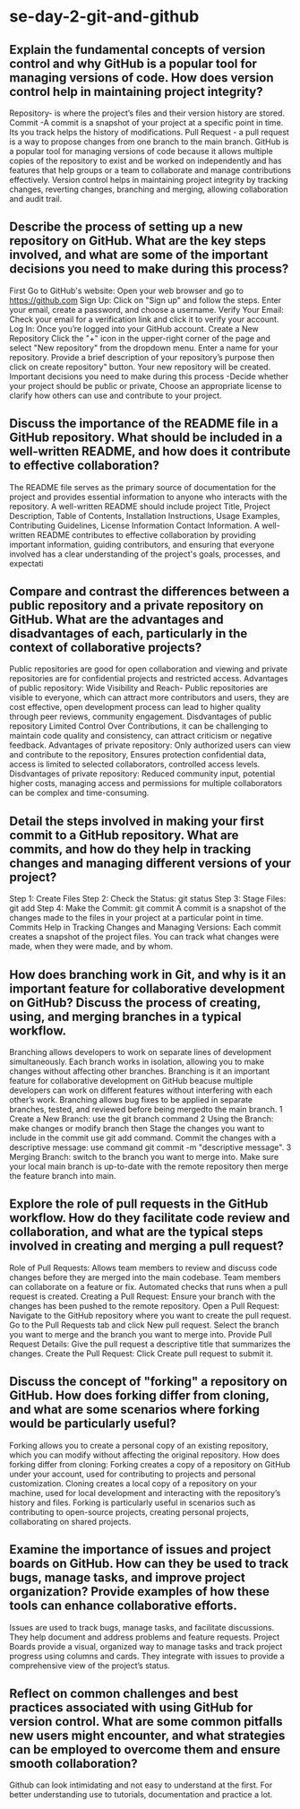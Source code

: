 # se-day-2-git-and-github
## Explain the fundamental concepts of version control and why GitHub is a popular tool for managing versions of code. How does version control help in maintaining project integrity?
Repository-  is where the project’s files and their version history are stored.
Commit -A commit is a snapshot of your project at a specific point in time.  Its you track helps  the history of modifications.
Pull Request  - a pull request is a way to propose changes from one branch to the main branch.
GitHub is a popular tool for managing versions of code because it allows multiple copies of the repository to exist and be worked on independently and has features that help groups or a team to collaborate and manage contributions effectively.
Version control helps in maintaining project integrity by tracking changes, reverting changes, branching and merging, allowing collaboration and audit trail.
## Describe the process of setting up a new repository on GitHub. What are the key steps involved, and what are some of the important decisions you need to make during this process?
First Go to GitHub's website:
Open your web browser and go to https://github.com
Sign Up:
Click on "Sign up" and follow the steps. Enter your email, create a password, and choose a username.
Verify Your Email:
Check your email for a verification link and click it to verify your account.
Log In: Once you’re logged into your GitHub account. 
Create a New Repository
Click the "+" icon in the upper-right corner of the page and select "New repository" from the dropdown menu.
Enter a name for your repository.
Provide a brief description of your repository’s purpose then click on create repository" button. Your new repository will be created.
Important decisions you need to make during this process -Decide whether your project should be public or private, Choose an appropriate license to clarify how others can use and contribute to your project.
## Discuss the importance of the README file in a GitHub repository. What should be included in a well-written README, and how does it contribute to effective collaboration?
The README file serves as the primary source of documentation for the project and provides essential information to anyone who interacts with the repository.
A well-written README should include project Title, Project Description, Table of Contents, Installation Instructions, Usage Examples, Contributing Guidelines, License Information Contact Information.
A well-written README contributes to effective collaboration by providing important information, guiding contributors, and ensuring that everyone involved has a clear understanding of the project's goals, processes, and expectati
## Compare and contrast the differences between a public repository and a private repository on GitHub. What are the advantages and disadvantages of each, particularly in the context of collaborative projects?
Public repositories are good for open collaboration and viewing and private repositories are for confidential projects and restricted access.
Advantages of public repository:
Wide Visibility and Reach- Public repositories are visible to everyone, which can attract more contributors and users, they are cost effective, open development process can lead to higher quality through peer reviews, community engagement. 
Disdvantages of public repository
Limited Control Over Contributions, it can be challenging to maintain code quality and consistency, can attract criticism or negative feedback.
Advantages of private repository:
Only authorized users can view and contribute to the repository, Ensures protection confidential data, access is limited to selected collaborators, controlled access levels.
Disdvantages of private repository:
Reduced community input, potential higher costs, managing access and permissions for multiple collaborators can be complex and time-consuming.
## Detail the steps involved in making your first commit to a GitHub repository. What are commits, and how do they help in tracking changes and managing different versions of your project?
Step 1:
Create Files 
Step 2:
Check the Status: git status
Step 3:
Stage Files: git add
Step 4:
Make the Commit: git commit
A commit is a snapshot of the changes made to the files in your project at a particular point in time.
Commits Help in Tracking Changes and Managing Versions:
Each commit creates a snapshot of the project files. You can track what changes were made, when they were made, and by whom.
## How does branching work in Git, and why is it an important feature for collaborative development on GitHub? Discuss the process of creating, using, and merging branches in a typical workflow.
Branching allows developers to work on separate lines of development simultaneously. Each branch works in isolation, allowing you to make changes without affecting other branches.
Branching  is it an important feature for collaborative development on GitHub beacuse multiple developers can work on different features without interfering with each other’s work. Branching allows bug fixes to be applied in separate branches, tested, and reviewed before being mergedto the main branch.
1 Create a New Branch: use the git branch command
2 Using the Branch: make changes or modify branch then Stage the changes you want to include in the commit use git add command.
 Commit the changes with a descriptive message: use command  git commit -m "descriptive message".
3 Merging Branch:  switch to the branch you want to merge into. Make sure your local main branch is up-to-date with the remote repository  then merge the feature branch into main.
## Explore the role of pull requests in the GitHub workflow. How do they facilitate code review and collaboration, and what are the typical steps involved in creating and merging a pull request?
Role of Pull Requests:
Allows team members to review and discuss code changes before they are merged into the main codebase.
Team members can collaborate on a feature or fix. 
Automated checks that runs when a pull request is created.
Creating a Pull Request:
Ensure your branch with the changes has been pushed to the remote repository.
Open a Pull Request:
Navigate to the GitHub repository where you want to create the pull request.
Go to the Pull Requests tab and click New pull request.
Select the branch you want to merge and the branch you want to merge into.
Provide Pull Request Details:
Give the pull request a descriptive title that summarizes the changes.
Create the Pull Request:
Click Create pull request to submit it.  
## Discuss the concept of "forking" a repository on GitHub. How does forking differ from cloning, and what are some scenarios where forking would be particularly useful?
Forking allows you to create a personal copy of an existing repository, which you can modify without affecting the original repository.
How does forking differ from cloning:
Forking creates a copy of a repository on GitHub under your account, used for contributing to projects and personal customization.
Cloning creates a local copy of a repository on your machine, used for local development and interacting with the repository’s history and files.
Forking is particularly useful in scenarios such as contributing to open-source projects, creating personal projects, collaborating on shared projects.
## Examine the importance of issues and project boards on GitHub. How can they be used to track bugs, manage tasks, and improve project organization? Provide examples of how these tools can enhance collaborative efforts.
Issues are used to track bugs, manage tasks, and facilitate discussions. They help document and address problems and feature requests.
Project Boards provide a visual, organized way to manage tasks and track project progress using columns and cards. They integrate with issues to provide a comprehensive view of the project’s status.
## Reflect on common challenges and best practices associated with using GitHub for version control. What are some common pitfalls new users might encounter, and what strategies can be employed to overcome them and ensure smooth collaboration?
Github can look intimidating and not easy to understand at the first. For better understanding use to tutorials, documentation and practice a lot.
